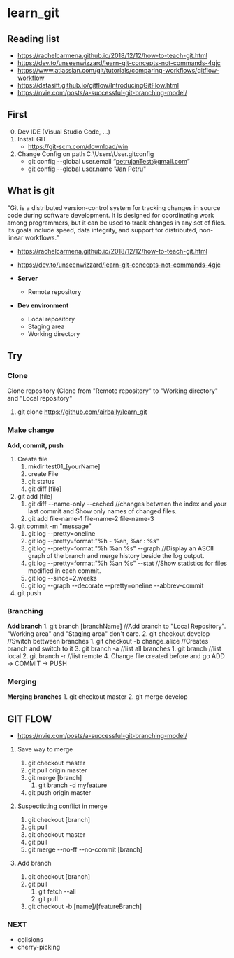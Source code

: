 # learn_git

## Reading list

- https://rachelcarmena.github.io/2018/12/12/how-to-teach-git.html
- https://dev.to/unseenwizzard/learn-git-concepts-not-commands-4gjc
- https://www.atlassian.com/git/tutorials/comparing-workflows/gitflow-workflow
- https://datasift.github.io/gitflow/IntroducingGitFlow.html
- https://nvie.com/posts/a-successful-git-branching-model/

## First

0. Dev IDE (Visual Studio Code, ...)
1. Install GIT
    - https://git-scm.com/download/win
2. Change Config on path C:\Users\User\.gitconfig
    - git config --global user.email “petrujanTest@gmail.com”  
    - git config --global user.name "Jan Petru"

## What is git

"Git is a distributed version-control system for tracking changes in source code during software development. It is designed for coordinating work among programmers, but it can be used to track changes in any set of files. Its goals include speed, data integrity, and support for distributed, non-linear workflows."

- https://rachelcarmena.github.io/2018/12/12/how-to-teach-git.html
- https://dev.to/unseenwizzard/learn-git-concepts-not-commands-4gjc

- **Server**
  - Remote repository
- **Dev environment**
  - Local repository
  - Staging area
  - Working directory

## Try

### Clone

Clone repository (Clone from "Remote repository" to "Working directory" and "Local repository"
1. git clone https://github.com/airbally/learn_git

### Make change

**Add, commit, push**

 1. Create file
     1. mkdir test01_[yourName]
     2. create File
     3. git status
     4. git diff [file]
 2. git add [file]
     1. git diff --name-only --cached //changes between the index and your last commit and Show only names of changed files.
     2. git add file-name-1 file-name-2 file-name-3
 3. git commit -m "message"
     1. git log --pretty=oneline
     2. git log --pretty=format:"%h - %an, %ar : %s"
     3. git log --pretty=format:"%h %an %s" --graph //Display an ASCII graph of the branch and merge history beside the log output.
     4. git log --pretty=format:"%h %an %s"  --stat  //Show statistics for files modified in each commit.
     5. git log --since=2.weeks
     6. git log --graph --decorate --pretty=oneline --abbrev-commit
 4. git push

### Branching

**Add branch**
    1. git branch [branchName]  //Add branch to "Local Repository". "Working area" and "Staging area" don't care. 
    2. git checkout develop //Switch bettween branches
        1. git checkout -b change_alice //Creates branch and switch to it
    3. git branch -a //list all branches
       1. git branch //list local
       2. git branch -r //list remote
    4. Change file created before and go ADD -> COMMIT -> PUSH

### Merging

**Merging branches**
    1. git checkout master
    2. git merge develop

## GIT FLOW

- https://nvie.com/posts/a-successful-git-branching-model/

1. Save way to merge
   1. git checkout master
   2. git pull origin master
   3. git merge [branch]
      1. git branch -d myfeature
   4. git push origin master
2. Suspecticting conflict in merge
   1. git checkout [branch]
   2. git pull
   3. git checkout master
   4. git pull
   5. git merge --no-ff --no-commit [branch]

3. Add branch
   1. git checkout [branch]
   2. git pull
      1. git fetch --all
      2. git pull
   3. git checkout -b [name]/[featureBranch]

### NEXT

- colisions
- cherry-picking
